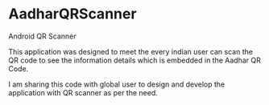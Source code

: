 # AadharQRScanner
Android QR Scanner

This application was designed to meet the every indian user can scan the QR code to see the information details which is embedded in the Aadhar QR Code.

I am sharing this code with global user to design and develop the application with QR scanner as per the need.
